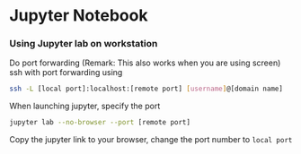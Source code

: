 # Jupyter Notebook

### Using Jupyter lab on workstation
Do port forwarding (Remark: This also works when you are using screen)
ssh with port forwarding using 
```bash
ssh -L [local port]:localhost:[remote port] [username]@[domain name]
```
When launching jupyter, specify the port
```bash
jupyter lab --no-browser --port [remote port]
```
Copy the jupyter link to your browser, change the port number to `local port` 
